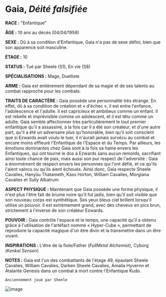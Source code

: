 # Gaia, *Déité falsifiée*

**RACE :** "Enfantique"

**ÂGE :** 10 ans au décès (04/04/1958)

**SEXE :** Dû à sa condition d'Enfantique, Gaia n'a pas de sexe défini, bien que son apparence soit masculine.

**ÉTAGE :** 10

**STATUS :** Tué par Sheele (S1), En vie (S8)

**SPÉCIALISATIONS :** Mage, Duelliste

**ARME :** Gaia est entièrement dépendant de sa magie et de ses talents au combat rapproché pour les combats.

**TRAITS DE CARACTÈRE :** Gaia possède une personnalité très étrange. En effet, dû à sa condition de création et « d'échec », il est entre l'enfance, l'adolescence et l'adulte. Il est capricieux et ambitieux comme un enfant. Il est rebelle et imprévisible comme un adolescent, et il est têtu comme un adulte. Gaia semble affectionner très particulièrement le tout premier enfantique qu'il a assassiné, à la fois car il a été son créateur, et d'une autre part, qu'il a été un adversaire plus qu'honorable, bien qu'il soit conscient que si Ezwards avait voulu le tuer, il n'aurait jamais survécu au combat et encore moins effleuré l'Enfantique de l'Espace et du Temps. Par ailleurs, les émotions dominantes chez Gaia sont à la fois sa haine envers les Enfantiques, qui ont tourné le dos à Ezwards sans aucun remords, sacrifiant ainsi toute chance de paix, mais aussi son pur respect de l'adversité : Gaia a énormément de respect envers les personnes qui l'ont défié, et ce qu'ils l'aient vaincu ou qu'ils aient échoués. Ainsi donc, Gaia respecte Sheele Cavalies, Hanyûu Thatameth, Kass Horton, William Cavalies, Morgiana Cavalies et Sully Albatrum

**ASPECT PHYSIQUE :** Maintenant que Gaia possède une forme physique, il n'est plus l'être fait de brume noire qu'il fut jadis, bien qu'il soit visible que son nouveau corps est synthétique. Ses yeux bleus ciel brillent lorsqu'il utilise un pouvoir. Il est extrèmement grand, avec des cheveux en pics brun, strictement à l'inverse de son créateur Ezwards.

**POUVOIR :** Gaia contrôle l'espace et le temps, une capacité qu'il a obtenu grâce à l'utilisation de l'artéfact nommé « Hyper-Cube », permettant de reproduire la capacité magique d'un être divin et la transmettre dans un être vivant.

**INSPIRATIONS :** L'être de la fiole/Father (*FullMetal Alchemist*), Cyborg (*Kenkai Sensen*)

**NOTES :** Gaia est l'un des combattants de l'étage 49, épaulant Sheele Cavalies, William Cavalies, Darken Sheele Cavalies, Amalia Hyvernn et Atalante Genesis dans un combat à mort contre l'Enfantique Kudo. 

`Anciennement joué par Sheele`

![image](https://data.enyxia.fr/images/characters/gaia.png)
